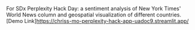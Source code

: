 For SDx Perplexity Hack Day: a sentiment analysis of New York Times' World News column and geospatial visualization of different countries.
[Demo Link]https://chriss-mo-perplexity-hack-app-uadoc9.streamlit.app/
